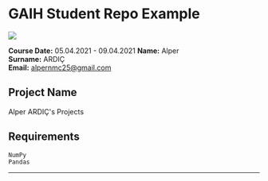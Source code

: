 # GAIH Student Repo Example
![](img/newlogo.png)

**Course Date:** 05.04.2021 - 09.04.2021 
**Name:** Alper  
**Surname:** ARDIÇ  
**Email:** alpernmc25@gmail.com  



## Project Name
Alper ARDIÇ's Projects

## Requirements
```
NumPy
Pandas
```
---



